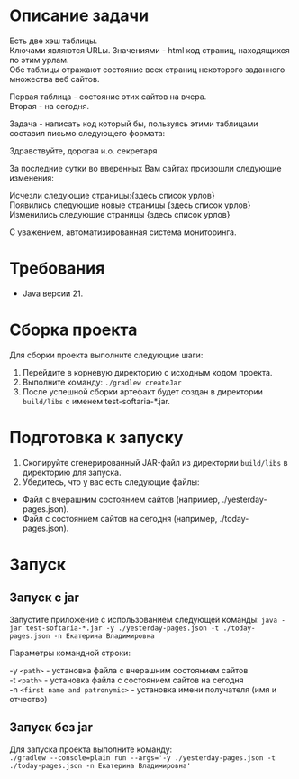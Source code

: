 # Описание задачи  

Есть две хэш таблицы.  
Ключами являются URLы. Значениями - html код страниц, находящихся по этим урлам.  
Обе таблицы отражают состояние всех страниц некоторого заданного множества веб сайтов.

Первая таблица - состояние этих сайтов на вчера.  
Вторая - на сегодня.

Задача - написать код который бы, пользуясь этими таблицами составил письмо следующего формата:

Здравствуйте, дорогая и.о. секретаря

За последние сутки во вверенных Вам сайтах произошли следующие изменения:

Исчезли следующие страницы:{здесь список урлов}  
Появились следующие новые страницы {здесь список урлов}  
Изменились следующие страницы {здесь список урлов}  

С уважением, автоматизированная система мониторинга.

# Требования

- Java версии 21.

# Сборка проекта

Для сборки проекта выполните следующие шаги:

1. Перейдите в корневую директорию с исходным кодом проекта.
2. Выполните команду: `./gradlew createJar`
3. После успешной сборки артефакт будет создан в директории `build/libs` с именем test-softaria-*.jar.

# Подготовка к запуску

1. Скопируйте сгенерированный JAR-файл из директории `build/libs` в директорию для запуска.
2. Убедитесь, что у вас есть следующие файлы:  
- Файл с вчерашним состоянием сайтов (например, ./yesterday-pages.json).
- Файл с состоянием сайтов на сегодня (например, ./today-pages.json).

# Запуск
## Запуск с jar
Запустите приложение с использованием следующей команды:
`java -jar test-softaria-*.jar -y ./yesterday-pages.json -t ./today-pages.json -n Екатерина Владимировна`

Параметры командной строки:

-y `<path>` - установка файла с вчерашним состоянием сайтов  
-t `<path>` - установка файла с состоянием сайтов на сегодня  
-n `<first name and patronymic>`    - установка имени получателя (имя и отчество)

## Запуск без jar

Для запуска проекта выполните команду:  
`./gradlew --console=plain run --args='-y ./yesterday-pages.json -t ./today-pages.json -n Екатерина Владимировна'`